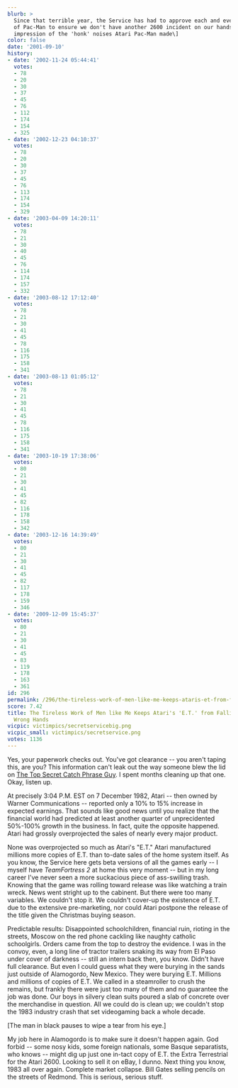 ```yaml
---
blurb: >
  Since that terrible year, the Service has had to approve each and every new port
  of Pac-Man to ensure we don't have another 2600 incident on our hands. \[Does his
  impression of the 'honk' noises Atari Pac-Man made\]
color: false
date: '2001-09-10'
history:
- date: '2002-11-24 05:44:41'
  votes:
  - 78
  - 20
  - 30
  - 37
  - 45
  - 76
  - 112
  - 174
  - 154
  - 325
- date: '2002-12-23 04:10:37'
  votes:
  - 78
  - 20
  - 30
  - 37
  - 45
  - 76
  - 113
  - 174
  - 154
  - 329
- date: '2003-04-09 14:20:11'
  votes:
  - 78
  - 21
  - 30
  - 40
  - 45
  - 76
  - 114
  - 174
  - 157
  - 332
- date: '2003-08-12 17:12:40'
  votes:
  - 78
  - 21
  - 30
  - 41
  - 45
  - 78
  - 116
  - 175
  - 158
  - 341
- date: '2003-08-13 01:05:12'
  votes:
  - 78
  - 21
  - 30
  - 41
  - 45
  - 78
  - 116
  - 175
  - 158
  - 341
- date: '2003-10-19 17:38:06'
  votes:
  - 80
  - 21
  - 30
  - 41
  - 45
  - 82
  - 116
  - 178
  - 158
  - 342
- date: '2003-12-16 14:39:49'
  votes:
  - 80
  - 21
  - 30
  - 41
  - 45
  - 82
  - 117
  - 178
  - 159
  - 346
- date: '2009-12-09 15:45:37'
  votes:
  - 80
  - 21
  - 30
  - 41
  - 45
  - 83
  - 119
  - 178
  - 163
  - 361
id: 296
permalink: /296/the-tireless-work-of-men-like-me-keeps-ataris-et-from-falling-into-the-wrong-hands/
score: 7.42
title: The Tireless Work of Men like Me Keeps Atari's 'E.T.' from Falling into the
  Wrong Hands
vicpic: victimpics/secretservicebig.png
vicpic_small: victimpics/secretservice.png
votes: 1136
---
```


Yes, your paperwork checks out. You've got clearance -- you aren't
taping this, are you? This information can't leak out the way someone
blew the lid on [The Top Secret Catch Phrase Guy](@/victim/25.md). I
spent months cleaning up that one. Okay, listen up.

At precisely 3:04 P.M. EST on 7 December 1982, Atari -- then owned by
Warner Communications -- reported only a 10% to 15% increase in expected
earnings. That sounds like good news until you realize that the
financial world had predicted at least another quarter of unprecidented
50%-100% growth in the business. In fact, quite the opposite happened.
Atari had grossly overprojected the sales of nearly every major product.

None was overprojected so much as Atari's "E.T." Atari manufactured
millions more copies of E.T. than to-date sales of the home system
itself. As you know, the Service here gets beta versions of all the
games early -- I myself have *TeamFortress 2* at home this very moment
-- but in my long career I've never seen a more suckacious piece of
ass-swilling trash. Knowing that the game was rolling toward release was
like watching a train wreck. News went stright up to the cabinent. But
there were too many variables. We couldn't stop it. We couldn't cover-up
the existence of E.T. due to the extensive pre-marketing, nor could
Atari postpone the release of the title given the Christmas buying
season.

Predictable results: Disappointed schoolchildren, financial ruin,
rioting in the streets, Moscow on the red phone cackling like naughty
catholic schoolgirls. Orders came from the top to destroy the evidence.
I was in the convoy, even, a long line of tractor trailers snaking its
way from El Paso under cover of darkness -- still an intern back then,
you know. Didn't have full clearance. But even I could guess what they
were burying in the sands just outside of Alamogordo, New Mexico. They
were burying E.T. Millions and millions of copies of E.T. We called in a
steamroller to crush the remains, but frankly there were just too many
of them and no guarantee the job was done. Our boys in silvery clean
suits poured a slab of concrete over the merchandise in question. All we
could do is clean up; we couldn't stop the 1983 industry crash that set
videogaming back a whole decade.

\[The man in black pauses to wipe a tear from his eye.\]

My job here in Alamogordo is to make sure it doesn't happen again. God
forbid -- some nosy kids, some foreign nationals, some Basque
separatists, who knows -- might dig up just one in-tact copy of E.T. the
Extra Terrestrial for the Atari 2600. Looking to sell it on eBay, I
dunno. Next thing you know, 1983 all over again. Complete market
collapse. Bill Gates selling pencils on the streets of Redmond. This is
serious, serious stuff.